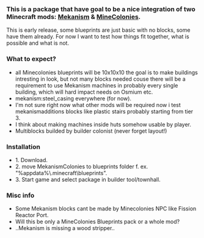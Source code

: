 <h3>This is a package that have goal to be a nice integration of two Minecraft mods: <a href="https://github.com/mekanism/Mekanism">Mekanism</a> & <a href="https://github.com/ldtteam/minecolonies">MineColonies</a>.</h3>

<p>This is early release, some blueprints are just basic with no blocks, some have them already. For now I want to test how things fit together, what is possible and what is not.
</p>
<h3>What to expect?</h3>
<ul>
<li>all Minecolonies blueprints will be 10x10x10 the goal is to make buildings intresting in look, but not many blocks needed couse there will be a requirement to use Mekanism machines in probably every single building, which will hard impact needs on Osmium etc.</li>
<li>mekanism:steel_casing everywhere (for now). </li>
<li>I'm not sure right now what other mods will be required now i test mekanismadditions blocks like plastic stairs probably starting from tier 3.</li>
<li>I think about making machines inside huts somehow usable by player.</li>
<li>Multiblocks builded by builder colonist (never forget layout!)</li>
</ul>

<h3>Installation</h3>
<ul>
  <li>1. Download.</li>
  <li>2. move MekanismColonies to blueprints folder f. ex. "%appdata%\.minecraft\blueprints".</li>
  <li>3. Start game and select package in builder tool/townhall.</li>
</ul>

<h3>Misc info</h3>
<ul>
  <li>Some Mekanism blocks cant be made by Minecolonies NPC like Fission Reactor Port.</li>
  <li>Will this be only a MineColonies Blueprints pack or a whole mod?</li>
  <li>..Mekanism is missing a wood stripper..</li>
</ul>
